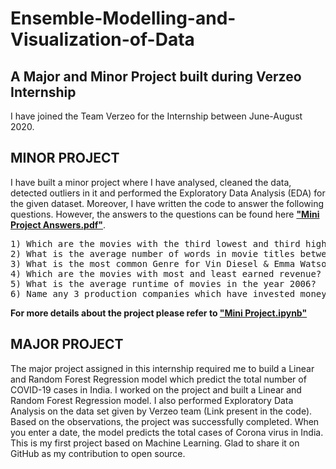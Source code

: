 # Ensemble-Modelling-and-Visualization-of-Data
## A Major and Minor Project built during Verzeo Internship

I have joined the Team Verzeo for the Internship between June-August 2020. 

## MINOR PROJECT

I have built a minor project where I have analysed, cleaned the data, detected outliers in it and performed the Exploratory Data Analysis (EDA) for the given dataset. Moreover, I have written the code to answer the following questions. However, the answers to the questions can be found here [**"Mini Project Answers.pdf"**][1].

<pre>
1) Which are the movies with the third lowest and third highest budget?
2) What is the average number of words in movie titles between the year 2000-2005?
3) What is the most common Genre for Vin Diesel & Emma Watson movies?
4) Which are the movies with most and least earned revenue?
5) What is the average runtime of movies in the year 2006?
6) Name any 3 production companies which have invested money in worse revenue movies?
</pre>

**For more details about the project please refer to [**"Mini Project.ipynb"**][2]**

[1]: https://github.com/anirudhjak06/Ensemble-Modelling-and-Visualization-of-Data/blob/main/ML-MINI-PROJECT/Mini%20Project%20Answers.pdf "Title"

[2]: https://github.com/anirudhjak06/Ensemble-Modelling-and-Visualization-of-Data/blob/main/ML-MINI-PROJECT/ML-MINOR-JUNE.ipynb "Title"

## MAJOR PROJECT

The major project assigned in this internship required me to build a Linear and Random Forest Regression model which predict the total number of COVID-19 cases in India. I worked on the project and built a Linear and Random Forest Regression model. I also performed Exploratory Data Analysis on the data set given by Verzeo team (Link present in the code). Based on the observations, the project was successfully completed. When you enter a date, the model predicts the total cases of Corona virus in India. This is my first project based on Machine Learning. Glad to share it on GitHub as my contribution to open source.